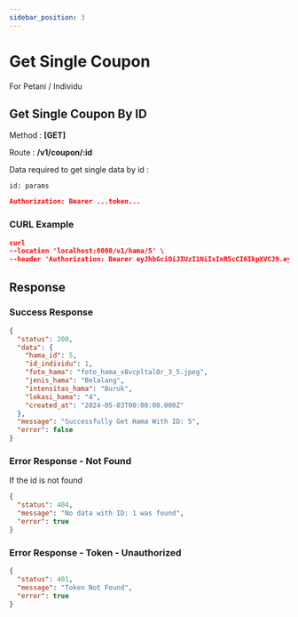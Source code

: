 ```yaml
---
sidebar_position: 3
---
```


# Get Single Coupon

For Petani / Individu

## Get Single Coupon By ID

Method : **[GET]**

Route :
**/v1/coupon/:id**

Data required to get single data by id :

```
id: params
```

```json
Authorization: Bearer ...token...
```

### CURL Example

```json
curl 
--location 'localhost:8000/v1/hama/5' \
--header 'Authorization: Bearer eyJhbGciOiJIUzI1NiIsInR5cCI6IkpXVCJ9.eyJkYXRhIjp7InVzZXJfaWQiOjcsInVzZXJuYW1lIjoiZmFyZGhhbjIiLCJwYXNzd29yZCI6IiQyYiQxMCRPalBXOGRDYW15L2JmSEFwamo1ZC4uUXJEdzU3czBRYUR1U3hVa0JnRTBleTJZLzNYWjRDYSIsIm5vX3RlbHAiOiIxMjM0NTY3ODkwMTIifSwiaWF0IjoxNzE0NzMyODkzLCJleHAiOjE3MTQ4MTkyOTN9.EBtcOes4b3RVgpwhkATHlE9bI1muOA1Tl8GAH5YerIc'
```

## Response

### Success Response

```json
{
  "status": 200,
  "data": {
    "hama_id": 5,
    "id_individu": 1,
    "foto_hama": "foto_hama_x8vcpltal0r_3_5.jpeg",
    "jenis_hama": "Belalang",
    "intensitas_hama": "Buruk",
    "lokasi_hama": "4",
    "created_at": "2024-05-03T00:00:00.000Z"
  },
  "message": "Successfully Get Hama With ID: 5",
  "error": false
}
```

### Error Response - Not Found

If the id is not found

```json
{
  "status": 404,
  "message": "No data with ID: 1 was found",
  "error": true
}
```

### Error Response - Token - Unauthorized

```json
{
  "status": 401,
  "message": "Token Not Found",
  "error": true
}
```
